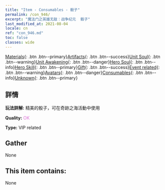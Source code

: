 ```yaml
---
title: "Item - Consumables - 骰子"
permalink: /con_946/
excerpt: "魔法门之英雄无敌：战争纪元  骰子"
last_modified_at: 2021-08-04
locale: cn
ref: "con_946.md"
toc: false
classes: wide
---
```

 [Materials](/ItemsCN/){: .btn .btn--primary}[Artifacts](/ItemsCN/Artifacts/){: .btn .btn--success}[Unit Soul](/ItemsCN/UnitSoul/){: .btn .btn--warning}[Unit Awakening](/ItemsCN/UnitAwakening/){: .btn .btn--danger}[Hero Soul](/ItemsCN/HeroSoul/){: .btn .btn--info}[Hero Skill](/ItemsCN/HeroSkill/){: .btn .btn--primary}[Gift](/ItemsCN/Gift/){: .btn .btn--success}[Event related](/ItemsCN/Events/){: .btn .btn--warning}[Avatars](/ItemsCN/Avatars/){: .btn .btn--danger}[Consumables](/ItemsCN/Consumables/){: .btn .btn--info}[Unknown](/ItemsCN/Unknown/){: .btn .btn--primary}

## 詳情
 **玩法詳解:** 精美的骰子，可在奇跡之海活動中使用

 **Quality:** <span style="color: #DA70D6">OK</span>

 **Type:** VIP related

## Gather

  None

## This item contains:

  None

